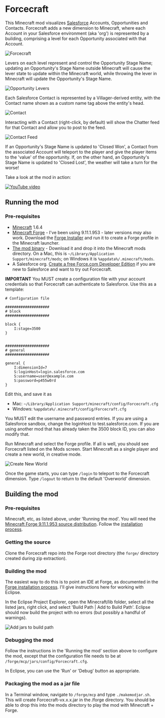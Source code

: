 Forcecraft
==========

This Minecraft mod visualizes [Salesforce](https://www.salesforce.com/crm/) Accounts, Opportunities and Contacts. Forcecraft adds a new dimension to Minecraft, where each Account in your Salesforce environment (aka 'org') is represented by a building, comprising a level for each Opportunity associated with that Account.

![Forcecraft](http://metadaddy-sfdc.github.io/Forcecraft/Forcecraft.png)

Levers on each level represent and control the Opportunity Stage Name; updating an Opportunity's Stage Name outside Minecraft will cause the lever state to update within the Minecraft world, while throwing the lever in Minecraft will update the Opportunity's Stage Name.

![Opportunity Levers](http://metadaddy-sfdc.github.io/Forcecraft/OpportunityLevers.png)

Each Salesforce Contact is represented by a Villager-derived entity, with the Contact name shown as a custom name tag above the entity's head. 

![Contact](http://metadaddy-sfdc.github.io/Forcecraft/Contact.png)

Interacting with a Contact (right-click, by default) will show the Chatter feed for that Contact and allow you to post to the feed.

![Contact Feed](http://metadaddy-sfdc.github.io/Forcecraft/ContactFeed.png)

If an Opportunity's Stage Name is updated to 'Closed Won', a Contact from the associated Account will teleport to the player and give the player items to the 'value' of the opportunity. If, on the other hand, an Opportunity's Stage Name is updated to 'Closed Lost', the weather will take a turn for the worse!

Take a look at the mod in action:

[![YouTube video](http://img.youtube.com/vi/eb3GgM1o_8I/0.jpg)](http://www.youtube.com/watch?v=eb3GgM1o_8I)

Running the mod
---------------

### Pre-requisites

* [Minecraft](https://minecraft.net/) 1.6.4
* [Minecraft Forge](http://files.minecraftforge.net/) - I've been using 9.11.1.953 - later versions *may* also work. Download the [Forge Installer](http://files.minecraftforge.net/maven/net/minecraftforge/forge/1.6.4-9.11.1.953/forge-1.6.4-9.11.1.953-installer.jar) and run it to create a Forge profile in the Minecraft launcher.
* [The mod binary](http://metadaddy-sfdc.github.io/Forcecraft/Forcecraft-v0.1.2.jar) - Download it and drop it into the Minecraft mods directory. On a Mac, this is `~/Library/Application Support/minecraft/mods`; on Windows it is `%appdata%/.minecraft/mods`.
* A Salesforce org. [Create a free Force.com Developer Edition](http://developer.force.com/join) if you are new to Salesforce and want to try out Forcecraft.

**IMPORTANT** You MUST create a configuration file with your account credentials so that Forcecraft can authenticate to Salesforce. Use this as a template:

```
# Configuration file

####################
# block
####################

block {
    I:stage=3500
}


####################
# general
####################

general {
    I:dimensionId=7
    S:loginHost=login.salesforce.com
    S:username=user@example.com    
    S:password=p455w0rd
}
```

Edit this, and save it as

* Mac: `~/Library/Application Support/minecraft/config/Forcecraft.cfg`
* Windows: `%appdata%/.minecraft/config/Forcecraft.cfg`

You MUST edit the username and password entries. If you are using a Salesforce sandbox, change the loginHost to test.salesforce.com. If you are using another mod that has already taken the 3500 block ID, you can also modify that.

Run Minecraft and select the Forge profile. If all is well, you should see Forcecraft listed on the Mods screen. Start Minecraft as a single player and create a new world, in creative mode.

![Create New World](http://metadaddy-sfdc.github.io/Forcecraft/CreateNewWorld.png)

Once the game starts, you can type `/login` to teleport to the Forcecraft dimension. Type `/logout` to return to the default 'Overworld' dimension.

Building the mod
----------------

### Pre-requisites

Minecraft, etc, as listed above, under 'Running the mod'. You will need the [Minecraft Forge 9.11.1.953 source distribution](http://files.minecraftforge.net/maven/net/minecraftforge/forge/1.6.4-9.11.1.953/forge-1.6.4-9.11.1.953-src.zip). Follow the [installation process](http://www.minecraftforge.net/w/index.php?title=Installation/Source&oldid=2082).

### Getting the source

Clone the Forcecraft repo into the Forge root directory (the `forge/` directory created during zip extraction).

### Building the mod

The easiest way to do this is to point an IDE at Forge, as documented in the [Forge installation process](http://www.minecraftforge.net/w/index.php?title=Installation/Source&oldid=2082). I'll give instructions here for working with Eclipse.

In the Eclipse Project Explorer, open the Minecraft/lib folder, select all the listed jars, right click, and select 'Build Path | Add to Build Path'. Eclipse should now build the project with no errors (but possibly a handful of warnings).

![Add jars to build path](http://metadaddy-sfdc.github.io/Forcecraft/AddJarsToBuildPath.png)

### Debugging the mod

Follow the instructions in the 'Running the mod' section above to configure the mod, except that the configuration file needs to be at `/forge/mcp/jars/config/Forcecraft.cfg`.

In Eclipse, you can use the 'Run' or 'Debug' button as appropriate.

### Packaging the mod as a jar file

In a Terminal window, navigate to `/forge/mcp` and type `./makemodjar.sh`. This will create Forcecraft-vx.x.x.jar in the /forge directory. You should be able to drop this into the mods directory to play the mod with Minecraft + Forge.